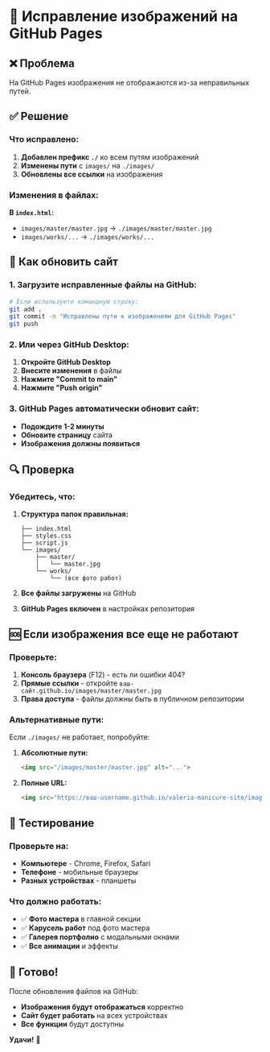 # 🔧 Исправление изображений на GitHub Pages

## ❌ Проблема

На GitHub Pages изображения не отображаются из-за неправильных путей.

## ✅ Решение

### Что исправлено:

1. **Добавлен префикс `./`** ко всем путям изображений
2. **Изменены пути** с `images/` на `./images/`
3. **Обновлены все ссылки** на изображения

### Изменения в файлах:

**В `index.html`:**
- `images/master/master.jpg` → `./images/master/master.jpg`
- `images/works/...` → `./images/works/...`

## 🚀 Как обновить сайт

### 1. Загрузите исправленные файлы на GitHub:

```bash
# Если используете командную строку:
git add .
git commit -m "Исправлены пути к изображениям для GitHub Pages"
git push
```

### 2. Или через GitHub Desktop:
1. **Откройте GitHub Desktop**
2. **Внесите изменения** в файлы
3. **Нажмите "Commit to main"**
4. **Нажмите "Push origin"**

### 3. GitHub Pages автоматически обновит сайт:
- **Подождите 1-2 минуты**
- **Обновите страницу** сайта
- **Изображения должны появиться**

## 🔍 Проверка

### Убедитесь, что:

1. **Структура папок правильная:**
   ```
   ├── index.html
   ├── styles.css
   ├── script.js
   └── images/
       ├── master/
       │   └── master.jpg
       └── works/
           └── (все фото работ)
   ```

2. **Все файлы загружены** на GitHub
3. **GitHub Pages включен** в настройках репозитория

## 🆘 Если изображения все еще не работают

### Проверьте:

1. **Консоль браузера** (F12) - есть ли ошибки 404?
2. **Прямые ссылки** - откройте `ваш-сайт.github.io/images/master/master.jpg`
3. **Права доступа** - файлы должны быть в публичном репозитории

### Альтернативные пути:

Если `./images/` не работает, попробуйте:

1. **Абсолютные пути:**
   ```html
   <img src="/images/master/master.jpg" alt="...">
   ```

2. **Полные URL:**
   ```html
   <img src="https://ваш-username.github.io/valeria-manicure-site/images/master/master.jpg" alt="...">
   ```

## 📱 Тестирование

### Проверьте на:
- **Компьютере** - Chrome, Firefox, Safari
- **Телефоне** - мобильные браузеры
- **Разных устройствах** - планшеты

### Что должно работать:
- ✅ **Фото мастера** в главной секции
- ✅ **Карусель работ** под фото мастера
- ✅ **Галерея портфолио** с модальными окнами
- ✅ **Все анимации** и эффекты

## 🎉 Готово!

После обновления файлов на GitHub:
- **Изображения будут отображаться** корректно
- **Сайт будет работать** на всех устройствах
- **Все функции** будут доступны

**Удачи!** 🚀
